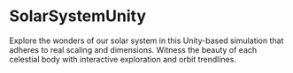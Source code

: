 # SolarSystemUnity
Explore the wonders of our solar system in this Unity-based simulation that adheres to real scaling and dimensions. Witness the beauty of each celestial body with interactive exploration and orbit trendlines.
